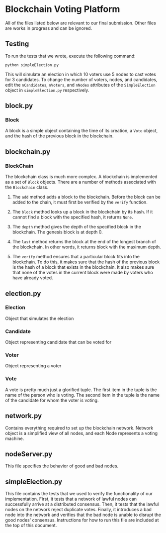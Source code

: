 # Blockchain Voting Platform

All of the files listed below are relevant to our final submission. Other
files are works in progress and can be ignored.

## Testing

To run the tests that we wrote, execute the following command:

    python simpleElection.py

This will simulate an election in which 10 voters use 5 nodes to cast votes for
3 candidates. To change the number of voters, nodes, and candidates, edit the
`nCandidates`, `nVoters`, and `nNodes` attributes of the `SimpleElection`
object in `simpleElection.py` respectively.

## block.py

### Block

A block is a simple object containing the time of its creation, a `Vote`
object, and the hash of the previous block in the blockchain.


## blockchain.py

### BlockChain

The blockchain class is much more complex. A blockchain is implemented as a set
of `Block` objects. There are a number of methods associated with the
`Blockchain` class.

1. The `add` method adds a block  to the  blockchain. Before the block can be
added to the chain, it must first be verified by the `verify` function.

2. The `block` method looks up a block in the blockchain by its hash. If it
cannot find a block with the specified hash, it returns `None`.

3. The `depth` method gives the depth of the specified block in the blockchain.
The genesis block is at depth 0.

4. The `last` method returns the block at the end of the longest branch of the
blockchain. In other words, it returns block with the maximum depth.

5. The `verify` method ensures that a particular block fits into the
blockchain. To do this, it makes sure that the hash of the previous block is
the hash of a block that exists in the blockchain. It also makes sure that none
of the votes in the current block were made by voters who have already voted.

## election.py

### Election

Object that simulates the election

### Candidate

Object representing candidate that can be voted for

### Voter

Object representing a voter

### Vote

A vote is pretty much just a glorified tuple. The first item in the tuple is
the name of the person who is voting. The second item in the tuple is the name
of the candidate for whom the voter is voting.


## network.py

Contains everything required to set up the blockchain network.
Network object is a simplified view of all nodes, and each Node represents a
voting machine.

## nodeServer.py

This file specifies the behavior of good and bad nodes.

## simpleElection.py

This file contains the tests that we used to verify the functionality of our
implementation. First, it tests that a network of lawful nodes can successfully
arrive at a distributed consensus. Then, it tests that the lawful nodes on the
network reject duplicate votes. Finally, it introduces a bad node into the
network and verifies that the bad node is unable to disrupt the good nodes'
consensus. Instructions for how to run this file are included at the top of
this document.
